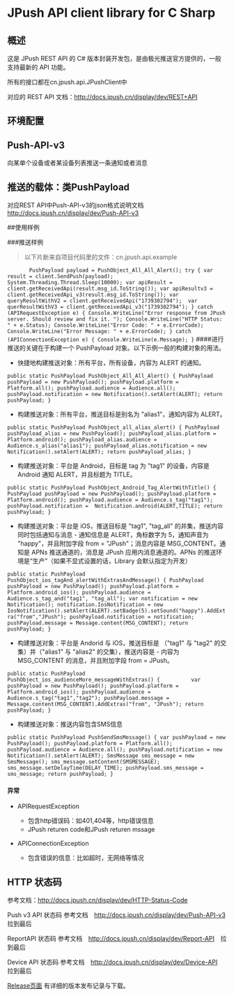 # JPush API client library for C Sharp

## 概述
这是 JPush REST API 的 C# 版本封装开发包，是由极光推送官方提供的，一般支持最新的 API 功能。

所有的接口都在cn.jpush.api.JPushClient中

对应的 REST API 文档：<http://docs.jpush.cn/display/dev/REST+API>

## 环境配置

## Push-API-v3

向某单个设备或者某设备列表推送一条通知或者消息

## 推送的载体：类PushPayload

对应REST API中Push-API-v3的json格式说明文档<http://docs.jpush.cn/display/dev/Push-API-v3>

##使用样例

###推送样例
>以下片断来自项目代码里的文件：cn.jpush.api.example

`        PushPayload payload = PushObject_All_All_Alert();
              try
            {
                var result = client.SendPush(payload);
                System.Threading.Thread.Sleep(10000);
                var apiResult = client.getReceivedApi(result.msg_id.ToString());
                var apiResultv3 = client.getReceivedApi_v3(result.msg_id.ToString());
                var queryResultWithV2 = client.getReceivedApi("1739302794"); 
                var querResultWithV3 = client.getReceivedApi_v3("1739302794");
            }
            catch (APIRequestException e)
            {
                Console.WriteLine("Error response from JPush server. Should review and fix it. ");
                Console.WriteLine("HTTP Status: " + e.Status);
                Console.WriteLine("Error Code: " + e.ErrorCode);
                Console.WriteLine("Error Message: " + e.ErrorCode);
            }
            catch (APIConnectionException e)
            {
                Console.WriteLine(e.Message);
            }
`
####进行推送的关键在于构建一个 PushPayload 对象。以下示例一般的构建对象的用法。
* 快捷地构建推送对象：所有平台，所有设备，内容为 ALERT 的通知。

`public static PushPayload PushObject_All_All_Alert()
        {
            PushPayload pushPayload = new PushPayload();
            pushPayload.platform = Platform.all();
            pushPayload.audience = Audience.all();
            pushPayload.notification = new Notification().setAlert(ALERT);
            return pushPayload;
        }
`

* 构建推送对象：所有平台，推送目标是别名为 "alias1"，通知内容为 ALERT。

`public static PushPayload PushObject_all_alias_alert()
        {
            PushPayload pushPayload_alias = new PushPayload();
            pushPayload_alias.platform = Platform.android();
            pushPayload_alias.audience = Audience.s_alias("alias1");
            pushPayload_alias.notification = new Notification().setAlert(ALERT);
            return pushPayload_alias;
        }
`

* 构建推送对象：平台是 Android，目标是 tag 为 "tag1" 的设备，内容是 Android 通知 ALERT，并且标题为 TITLE。

` public static PushPayload PushObject_Android_Tag_AlertWithTitle()
       {
            PushPayload pushPayload = new PushPayload();
            pushPayload.platform = Platform.android();
            pushPayload.audience = Audience.s_tag("tag1"); 
            pushPayload.notification =  Notification.android(ALERT,TITLE);
            return pushPayload;
        }
`
* 构建推送对象：平台是 iOS，推送目标是 "tag1", "tag_all" 的并集，推送内容同时包括通知与消息 - 通知信息是 ALERT，角标数字为 5，通知声音为 "happy"，并且附加字段 from = "JPush"；消息内容是 MSG_CONTENT。通知是 APNs 推送通道的，消息是 JPush 应用内消息通道的。APNs 的推送环境是“生产”（如果不显式设置的话，Library 会默认指定为开发）


` public static PushPayload PushObject_ios_tagAnd_alertWithExtrasAndMessage()
        {
            PushPayload pushPayload = new PushPayload();
            pushPayload.platform = Platform.android_ios();
            pushPayload.audience = Audience.s_tag_and("tag1", "tag_all");
            var notification = new Notification();
            notification.IosNotification = new IosNotification().setAlert(ALERT).setBadge(5).setSound("happy").AddExtra("from","JPush");
            pushPayload.notification = notification;
            pushPayload.message = Message.content(MSG_CONTENT);
            return pushPayload;
        }
`
* 构建推送对象：平台是 Andorid 与 iOS，推送目标是 （"tag1" 与 "tag2" 的交集）并（"alias1" 与 "alias2" 的交集），推送内容是 - 内容为 MSG_CONTENT 的消息，并且附加字段 from = JPush。

` public static PushPayload PushObject_ios_audienceMore_messageWithExtras()
        {         
            var pushPayload = new PushPayload();
            pushPayload.platform = Platform.android_ios();
            pushPayload.audience = Audience.s_tag("tag1","tag2");
            pushPayload.message = Message.content(MSG_CONTENT).AddExtras("from", "JPush");
            return pushPayload;
        }
`

* 构建推送对象：推送内容包含SMS信息

`
        public static PushPayload PushSendSmsMessage()
        {
            var pushPayload = new PushPayload();
            pushPayload.platform = Platform.all();
            pushPayload.audience = Audience.all();
            pushPayload.notification = new Notification().setAlert(ALERT);
            SmsMessage sms_message = new SmsMessage();
            sms_message.setContent(SMSMESSAGE);
            sms_message.setDelayTime(DELAY_TIME);
            pushPayload.sms_message = sms_message;
            return pushPayload;
        }
`

#### 异常

+ APIRequestException

	+ 包含http错误码：如401,404等，http错误信息
	+ JPush returen code和JPush returen mssage
	
+ APIConnectionException
	+ 包含错误的信息：比如超时，无网络等情况

## HTTP 状态码

参考文档：<http://docs.jpush.cn/display/dev/HTTP-Status-Code>

Push v3 API 状态码 参考文档　<http://docs.jpush.cn/display/dev/Push-API-v3>　拉到最后

ReportAPI  状态码 参考文档　<http://docs.jpush.cn/display/dev/Report-API>　拉到最后

Device API 状态码 参考文档　<http://docs.jpush.cn/display/dev/Device-API>　拉到最后

[Release页面](https://github.com/jpush/jpush-api-csharp-client/releases/) 有详细的版本发布记录与下载。
